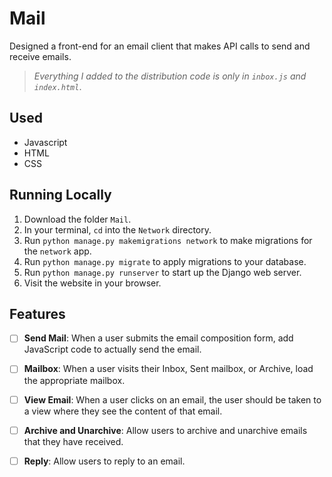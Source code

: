 # Mail

Designed a front-end for an email client that makes API calls to send and receive emails.

> *Everything I added to the distribution code is only in `inbox.js` and `index.html`*.

## Used

- Javascript
- HTML
- CSS

## Running Locally

1. Download the folder `Mail`.
2. In your terminal, `cd` into the `Network` directory.
3. Run `python manage.py makemigrations network` to make migrations for the `network` app.
4. Run `python manage.py migrate` to apply migrations to your database.
5. Run `python manage.py runserver` to start up the Django web server.
6. Visit the website in your browser.

## Features

- [ ] **Send Mail**: When a user submits the email composition form, add JavaScript code to actually send the email.
- [ ] **Mailbox**: When a user visits their Inbox, Sent mailbox, or Archive, load the appropriate mailbox.
- [ ] **View Email**: When a user clicks on an email, the user should be taken to a view where they see the content of that email.
- [ ] **Archive and Unarchive**: Allow users to archive and unarchive emails that they have received.
- [ ] **Reply**: Allow users to reply to an email.

